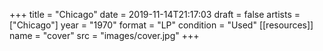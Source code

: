 +++
title = "Chicago"
date = 2019-11-14T21:17:03
draft = false
artists = ["Chicago"]
year = "1970"
format = "LP"
condition = "Used"
[[resources]]
  name = "cover"
  src = "images/cover.jpg"
+++
